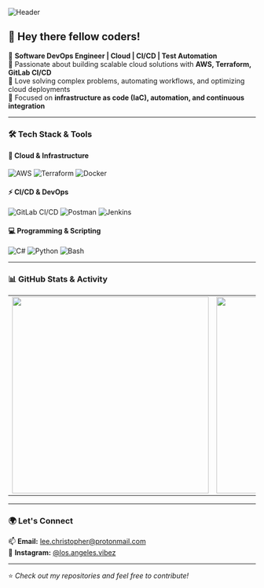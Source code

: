 ![Header](https://capsule-render.vercel.app/api?type=waving&color=0:003973,100:00b4db&height=200&section=header&text=Christopher%20Lee&fontSize=40&fontColor=ffffff)

## 👋 Hey there fellow coders!

🚀 **Software DevOps Engineer | Cloud | CI/CD | Test Automation**  
🔹 Passionate about building scalable cloud solutions with **AWS, Terraform, GitLab CI/CD**  
🔹 Love solving complex problems, automating workflows, and optimizing cloud deployments  
🔹 Focused on **infrastructure as code (IaC), automation, and continuous integration**  

---

### 🛠 Tech Stack & Tools

#### **🚀 Cloud & Infrastructure**
![AWS](https://img.shields.io/badge/AWS-232F3E?style=for-the-badge&logo=amazon-aws&logoColor=white)
![Terraform](https://img.shields.io/badge/Terraform-7B42BC?style=for-the-badge&logo=terraform&logoColor=white)
![Docker](https://img.shields.io/badge/Docker-2496ED?style=for-the-badge&logo=docker&logoColor=white)

#### **⚡ CI/CD & DevOps**
![GitLab CI/CD](https://img.shields.io/badge/GitLab%20CI%2FCD-FC6D26?style=for-the-badge&logo=gitlab&logoColor=white)
![Postman](https://img.shields.io/badge/Postman-FF6C37?style=for-the-badge&logo=postman&logoColor=white)
![Jenkins](https://img.shields.io/badge/Jenkins-D24939?style=for-the-badge&logo=jenkins&logoColor=white)

#### **💻 Programming & Scripting**
![C#](https://img.shields.io/badge/C%23-239120?style=for-the-badge&logo=c-sharp&logoColor=white)
![Python](https://img.shields.io/badge/Python-3776AB?style=for-the-badge&logo=python&logoColor=white)
![Bash](https://img.shields.io/badge/Bash-4EAA25?style=for-the-badge&logo=gnu-bash&logoColor=white)

---

### 📊 GitHub Stats & Activity

<table>
<tr>
<td>
<img src="https://github-readme-stats.vercel.app/api?username=christ0pherlee&show_icons=true&theme=github_dark&hide=issues,contribs" width="400px">
</td>
<td>
<img src="https://github-readme-stats.vercel.app/api/wakatime?username=christ0pherlee&theme=github_dark" width="400px">
</td>
</tr>
</table>

---

### 🌍 Let's Connect

📫 **Email:** lee.christopher@protonmail.com  
📸 **Instagram:** [@los.angeles.vibez](https://www.instagram.com/los.angeles.vibez/)

---

⭐️ *Check out my repositories and feel free to contribute!*
